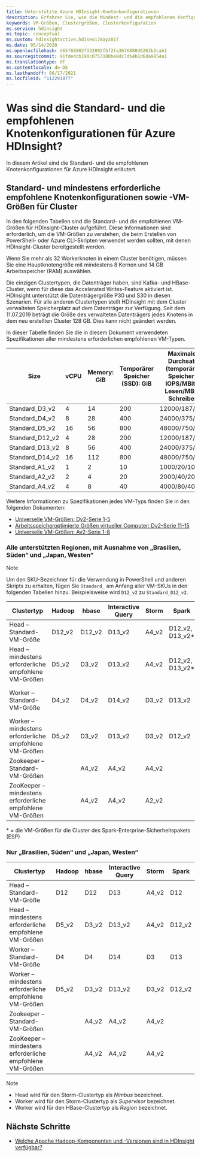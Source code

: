 ```yaml
---
title: Unterstützte Azure HDInsight-Knotenkonfigurationen
description: Erfahren Sie, wie die Mindest- und die empfohlenen Konfigurationen für HDInsight-Clusterknoten aussehen.
keywords: VM-Größen, Clustergrößen, Clusterkonfiguration
ms.service: hdinsight
ms.topic: conceptual
ms.custom: hdinsightactive,hdiseo17may2017
ms.date: 05/14/2020
ms.openlocfilehash: d65f68802f332092fbf2fa3676880d6263b2cab1
ms.sourcegitcommit: 91fdedcb190c0753180be8dc7db4b1d6da9854a1
ms.translationtype: HT
ms.contentlocale: de-DE
ms.lasthandoff: 06/17/2021
ms.locfileid: "112291077"
---
```

# <a name="what-are-the-default-and-recommended-node-configurations-for-azure-hdinsight"></a>Was sind die Standard- und die empfohlenen Knotenkonfigurationen für Azure HDInsight?

In diesem Artikel sind die Standard- und die empfohlenen Knotenkonfigurationen für Azure HDInsight erläutert.

## <a name="default-and-minimum-recommended-node-configuration-and-virtual-machine-sizes-for-clusters"></a>Standard- und mindestens erforderliche empfohlene Knotenkonfigurationen sowie -VM-Größen für Cluster

In den folgenden Tabellen sind die Standard- und die empfohlenen VM-Größen für HDInsight-Cluster aufgeführt.  Diese Informationen sind erforderlich, um die VM-Größen zu verstehen, die beim Erstellen von PowerShell- oder Azure CLI-Skripten verwendet werden sollten, mit denen HDInsight-Cluster bereitgestellt werden.

Wenn Sie mehr als 32 Workerknoten in einem Cluster benötigen, müssen Sie eine Hauptknotengröße mit mindestens 8 Kernen und 14 GB Arbeitsspeicher (RAM) auswählen.

Die einzigen Clustertypen, die Datenträger haben, sind Kafka- und HBase-Cluster, wenn für diese das Accelerated Writes-Feature aktiviert ist. HDInsight unterstützt die Datenträgergröße P30 und S30 in diesen Szenarien. Für alle anderen Clustertypen stellt HDInsight mit dem Cluster verwalteten Speicherplatz auf dem Datenträger zur Verfügung. Seit dem 11.07.2019 beträgt die Größe des verwalteten Datenträgers jedes Knotens in dem neu erstellten Cluster 128 GB. Dies kann nicht geändert werden.

In dieser Tabelle finden Sie die in diesem Dokument verwendeten Spezifikationen aller mindestens erforderlichen empfohlenen VM-Typen.

| Size              | vCPU | Memory: GiB | Temporärer Speicher (SSD): GiB | Maximaler Durchsatz (temporärer Speicher): IOPS/MBit/s Lesen/MBps Schreiben | Max. Datenträger/Durchsatz: IOPS | Maximale Anzahl NICs/Erwartete Netzwerkbandbreite (MBps) |
|-------------------|-----------|-------------|----------------|----------------------------------------------------------|-----------------------------------|------------------------------|
| Standard_D3_v2 | 4    | 14          | 200                    | 12000/187/93                                           | 16/16 x 500           | 4/3000                                       |
| Standard_D4_v2 | 8    | 28          | 400                    | 24000/375/187                                          | 32/32 x 500           | 8/6000                                       |
| Standard_D5_v2 | 16   | 56          | 800                    | 48000/750/375                                          | 64/64 x 500           | 8 / 12000                                    |
| Standard_D12_v2   | 4         | 28          | 200            | 12000/187/93                                         | 16/16 x 500                         | 4/3000                     |
| Standard_D13_v2   | 8         | 56          | 400            | 24000/375/187                                        | 32/32 x 500                       | 8/6000                     |
| Standard_D14_v2   | 16        | 112         | 800            | 48000/750/375                                        | 64/64 x 500                       | 8 / 12000          |
| Standard_A1_v2  | 1         | 2           | 10             | 1000/20/10                                           | 2/2 x 500               | 2/250                 |
| Standard_A2_v2  | 2         | 4           | 20             | 2000/40/20                                           | 4/4 x 500               | 2/500                 |
| Standard_A4_v2  | 4         | 8           | 40             | 4000/80/40                                           | 8/8 x 500               | 4/1000                     |

Weitere Informationen zu Spezifikationen jedes VM-Typs finden Sie in den folgenden Dokumenten:

* [Universelle VM-Größen: Dv2-Serie 1-5](../virtual-machines/dv2-dsv2-series.md)
* [Arbeitsspeicheroptimierte Größen virtueller Computer: Dv2-Serie 11-15](../virtual-machines/dv2-dsv2-series-memory.md)
* [Universelle VM-Größen: Av2-Serie 1-8](../virtual-machines/av2-series.md)

### <a name="all-supported-regions-except-brazil-south-and-japan-west"></a>Alle unterstützten Regionen, mit Ausnahme von „Brasilien, Süden“ und „Japan, Westen“

> [!Note]
> Um den SKU-Bezeichner für die Verwendung in PowerShell und anderen Skripts zu erhalten, fügen Sie `Standard_` am Anfang aller VM-SKUs in den folgenden Tabellen hinzu. Beispielsweise wird `D12_v2` zu `Standard_D12_v2`.

| Clustertyp                            | Hadoop | hbase  | Interactive Query | Storm | Spark                | Kafka                                |
|-----------------------------------------|--------|--------|-------------------|-------|----------------------|--------------------------------------|
| Head – Standard-VM-Größe                   | D12_v2 | D12_v2 | D13_v2            | A4_v2 | D12_v2, <br/>D13_v2* | D3_v2                                |
| Head – mindestens erforderliche empfohlene VM-Größen      | D5_v2  | D3_v2  | D13_v2            | A4_v2 | D12_v2, <br/>D13_v2* | D3_v2                                |
| Worker – Standard-VM-Größe                 | D4_v2  | D4_v2  | D14_v2            | D3_v2 | D13_v2               | 4 D12_v2 mit 2 S30-Datenträgern pro Broker |
| Worker – mindestens erforderliche empfohlene VM-Größen    | D5_v2  | D3_v2  | D13_v2            | D3_v2 | D12_v2               | D3_v2                                |
| Zookeeper – Standard-VM-Größen              |        | A4_v2  | A4_v2             | A4_v2 |                      | A4_v2                                |
| ZooKeeper – mindestens erforderliche empfohlene VM-Größen |        | A4_v2  | A4_v2             | A2_v2 |                      | A4_v2                                |

\* = die VM-Größen für die Cluster des Spark-Enterprise-Sicherheitspakets (ESP)

### <a name="brazil-south-and-japan-west-only"></a>Nur „Brasilien, Süden“ und „Japan, Westen“

| Clustertyp                            | Hadoop | hbase | Interactive Query | Storm | Spark  |
|-----------------------------------------|--------|-------|-------------------|-------|--------|
| Head – Standard-VM-Größe                   | D12    | D12   | D13               | A4_v2 | D12    |
| Head – mindestens erforderliche empfohlene VM-Größen      | D5_v2  | D3_v2 | D13_v2            | A4_v2 | D12_v2 |
| Worker – Standard-VM-Größe                 | D4     | D4    | D14               | D3    | D13    |
| Worker – mindestens erforderliche empfohlene VM-Größen    | D5_v2  | D3_v2 | D13_v2            | D3_v2 | D12_v2 |
| Zookeeper – Standard-VM-Größen              |        | A4_v2 | A4_v2             | A4_v2 |        |
| ZooKeeper – mindestens erforderliche empfohlene VM-Größen |        | A4_v2 | A4_v2             | A4_v2 |        |


> [!NOTE]
> - Head wird für den Storm-Clustertyp als *Nimbus* bezeichnet.
> - Worker wird für den Storm-Clustertyp als *Supervisor* bezeichnet.
> - Worker wird für den HBase-Clustertyp als *Region* bezeichnet.

## <a name="next-steps"></a>Nächste Schritte

* [Welche Apache Hadoop-Komponenten und -Versionen sind in HDInsight verfügbar?](hdinsight-component-versioning.md)

